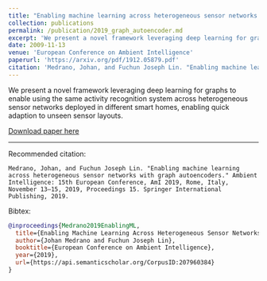 ```yaml
---
title: "Enabling machine learning across heterogeneous sensor networks with graph autoencoders."
collection: publications
permalink: /publication/2019_graph_autoencoder.md
excerpt: 'We present a novel framework leveraging deep learning for graphs to enable using the same activity recognition system across heterogeneous sensor networks deployed in different smart homes, enabling quick adaption to unseen sensor layouts.'
date: 2009-11-13
venue: 'European Conference on Ambient Intelligence'
paperurl: 'https://arxiv.org/pdf/1912.05879.pdf'
citation: 'Medrano, Johan, and Fuchun Joseph Lin. "Enabling machine learning across heterogeneous sensor networks with graph autoencoders." Ambient Intelligence: 15th European Conference, AmI 2019, Rome, Italy, November 13–15, 2019, Proceedings 15. Springer International Publishing, 2019.'
---
```

We present a novel framework leveraging deep learning for graphs to enable using the same activity recognition system across heterogeneous sensor networks deployed in different smart homes, enabling quick adaption to unseen sensor layouts.

[Download paper here](https://arxiv.org/pdf/1912.05879.pdf)

---
Recommended citation: 
```
Medrano, Johan, and Fuchun Joseph Lin. "Enabling machine learning across heterogeneous sensor networks with graph autoencoders." Ambient Intelligence: 15th European Conference, AmI 2019, Rome, Italy, November 13–15, 2019, Proceedings 15. Springer International Publishing, 2019.
```
Bibtex: 
```bibtex
@inproceedings{Medrano2019EnablingML,
  title={Enabling Machine Learning Across Heterogeneous Sensor Networks with Graph Autoencoders},
  author={Johan Medrano and Fuchun Joseph Lin},
  booktitle={European Conference on Ambient Intelligence},
  year={2019},
  url={https://api.semanticscholar.org/CorpusID:207960384}
}
```